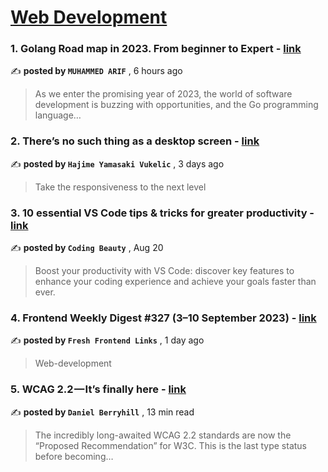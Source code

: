 
<h1><a href=https://medium.com/tag/web-development/recommended target="_blank" rel="noopener noreferrer">Web Development</a></h1>
<h3>1. Golang Road map in 2023. From beginner to Expert - <a href=https://medium.com/@muhammedarif0100/golang-road-map-in-2023-from-beginner-to-expert-fd9a1629105?source=tag_recommended_feed---------0-84----------web_development----------ca6c4a92_4c42_4cfc_96d5_66f42d4b9665------- target="_blank" rel="noopener noreferrer">link</a></h3>

✍️ **posted by `MUHAMMED ARIF`** <date> , 6 hours ago</date>

<blockquote>As we enter the promising year of 2023, the world of software development is buzzing with opportunities, and the Go programming language…</blockquote>

<h3>2. There’s no such thing as a desktop screen - <a href=https://medium.com/design-bootcamp/theres-no-such-thing-as-a-desktop-screen-b9e300c0b128?source=tag_recommended_feed---------1-107----------web_development----------ca6c4a92_4c42_4cfc_96d5_66f42d4b9665------- target="_blank" rel="noopener noreferrer">link</a></h3>

✍️ **posted by `Hajime Yamasaki Vukelic`** <date> , 3 days ago</date>

<blockquote>Take the responsiveness to the next level</blockquote>

<h3>3. 10 essential VS Code tips & tricks for greater productivity - <a href=https://medium.com/dev-genius/vscode-tips-tricks-98c6e2258626?source=tag_recommended_feed---------2-85----------web_development----------ca6c4a92_4c42_4cfc_96d5_66f42d4b9665------- target="_blank" rel="noopener noreferrer">link</a></h3>

✍️ **posted by `Coding Beauty`** <date> , Aug 20</date>

<blockquote>Boost your productivity with VS Code: discover key features to enhance your coding experience and achieve your goals faster than ever.</blockquote>

<h3>4. Frontend Weekly Digest #327 (3–10 September 2023) - <a href=https://medium.com/@frontender-ua/frontend-weekly-digest-327-3-10-september-2023-673e9787421b?source=tag_recommended_feed---------3-84----------web_development----------ca6c4a92_4c42_4cfc_96d5_66f42d4b9665------- target="_blank" rel="noopener noreferrer">link</a></h3>

✍️ **posted by `Fresh Frontend Links`** <date> , 1 day ago</date>

<blockquote>Web-development</blockquote>

<h3>5. WCAG 2.2 — It’s finally here - <a href=https://medium.com/user-experience-design-1/wcag-2-2-its-finally-here-cd07862a192f?source=tag_recommended_feed---------4-107----------web_development----------ca6c4a92_4c42_4cfc_96d5_66f42d4b9665------- target="_blank" rel="noopener noreferrer">link</a></h3>

✍️ **posted by `Daniel Berryhill`** <date> , 13 min read</date>

<blockquote>The incredibly long-awaited WCAG 2.2 standards are now the “Proposed Recommendation” for W3C. This is the last type status before becoming…</blockquote>

